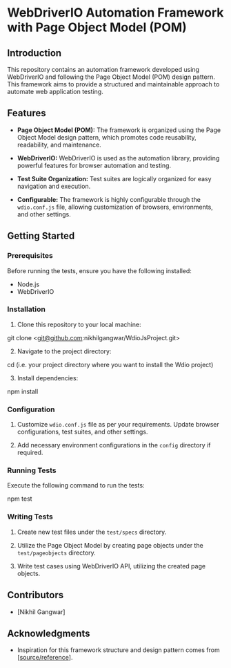 # WebDriverIO Automation Framework with Page Object Model (POM)

## Introduction

This repository contains an automation framework developed using WebDriverIO and following the Page Object Model (POM) design pattern. This framework aims to provide a structured and maintainable approach to automate web application testing.

## Features

- **Page Object Model (POM):** The framework is organized using the Page Object Model design pattern, which promotes code reusability, readability, and maintenance.
- **WebDriverIO:** WebDriverIO is used as the automation library, providing powerful features for browser automation and testing.

- **Test Suite Organization:** Test suites are logically organized for easy navigation and execution.

- **Configurable:** The framework is highly configurable through the `wdio.conf.js` file, allowing customization of browsers, environments, and other settings.

## Getting Started

### Prerequisites

Before running the tests, ensure you have the following installed:

- Node.js
- WebDriverIO

### Installation

1. Clone this repository to your local machine:

git clone <git@github.com:nikhilgangwar/WdioJsProject.git>

2. Navigate to the project directory:

cd <Your-project-directory> (i.e. your project directory where you want to install the Wdio project)

3. Install dependencies:

npm install

### Configuration

1. Customize `wdio.conf.js` file as per your requirements. Update browser configurations, test suites, and other settings.

2. Add necessary environment configurations in the `config` directory if required.

### Running Tests

Execute the following command to run the tests:

npm test

### Writing Tests

1. Create new test files under the `test/specs` directory.

2. Utilize the Page Object Model by creating page objects under the `test/pageobjects` directory.

3. Write test cases using WebDriverIO API, utilizing the created page objects.

## Contributors

- [Nikhil Gangwar]

## Acknowledgments

- Inspiration for this framework structure and design pattern comes from [[source/reference](https://webdriver.io/docs/pageobjects)].
